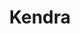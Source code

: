 ---
title: Kendra
date: 
draft: false

# descripcion
description : Conjunto de aros y dije de plata con cristal

materials: Plata 925

color: Plateado y cristal

dimensions: 1cm x 2cm (dije) - 1cm x 3cm (aros)

code: 06-18-0393

type: "Conjuntos"

categories: []

price: $4.620,00

# Images
# first image will be shown in the product page
images:
  # - image: "images/path_to_image"
  # La ubicacion de las imagenes es imagenes/Conjuntos/Conjuntos.Aros y Dije/06-18-0393-kendra
  - image: "./images/conjuntos/aros_y_dije/06-18-0393-redondo-con-flor_a.JPG"
  - image: "./images/conjuntos/aros_y_dije/06-18-0393-redondo-con-flor_b.JPG"
---